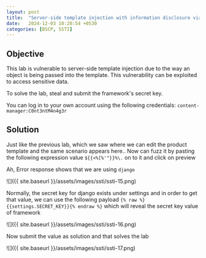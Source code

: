 ```yaml
---
layout: post
title:  "Server-side template injection with information disclosure via user-supplied objects"
date:   2024-12-03 10:20:54 +0530
categories: [BSCP, SSTI]
---
```


## Objective 

This lab is vulnerable to server-side template injection due to the way an object is being passed into the template. This vulnerability can be exploited to access sensitive data.

To solve the lab, steal and submit the framework's secret key.

You can log in to your own account using the following credentials: `content-manager:C0nt3ntM4n4g3r`

## Solution 

Just like the previous lab, which we saw where we can edit the product template and the same scenario appears here.. Now can fuzz it by pasting the following expression value `${{<%[%'"}}%\.` on to it and click on preview

Ah, Error response shows that we are using `django` 

![]({{ site.baseurl }}/assets/images/ssti/ssti-15.png)

Normally, the secret key for django exists under settings and in order to get that value, we can use the following payload `{% raw %}{{settings.SECRET_KEY}}{% endraw %}` which will reveal the secret key value of framework 

![]({{ site.baseurl }}/assets/images/ssti/ssti-16.png)

Now submit the value as solution and that solves the lab 

![]({{ site.baseurl }}/assets/images/ssti/ssti-17.png)